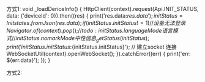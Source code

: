 <!--
 * @Description: Do not edit
 * @Author: benmo
 * @Date: 2020-03-04 01:24:51
 * @LastEditors: WangZenghe
 -->


方式1:
  void _loadDericeInfo() {
    HttpClient(context).request(Api.INIT_STATUS, data: {'deviceId': 0}).then((res) {
      print('res.data:${res.data}');
      initStatus = Initstates.fromJson(res.data);
      if (initStatus.initStatus != 1) {
        // 设备无法登录
        Navigator.of(context).pop();
      }
      // todo:  initStatus.languageMode 语言模式
      // initStatus.nomarkMode  中性信息
      _getStatus(initStatus);
      print('initStatus.initStatus:${initStatus.initStatus}');
      // 建立socket 连接
      WebSocketUtil(context).openWebSocket();
    }).catchError((err) {
      print('err: ${err.data}');
    });
  }

方式2:
